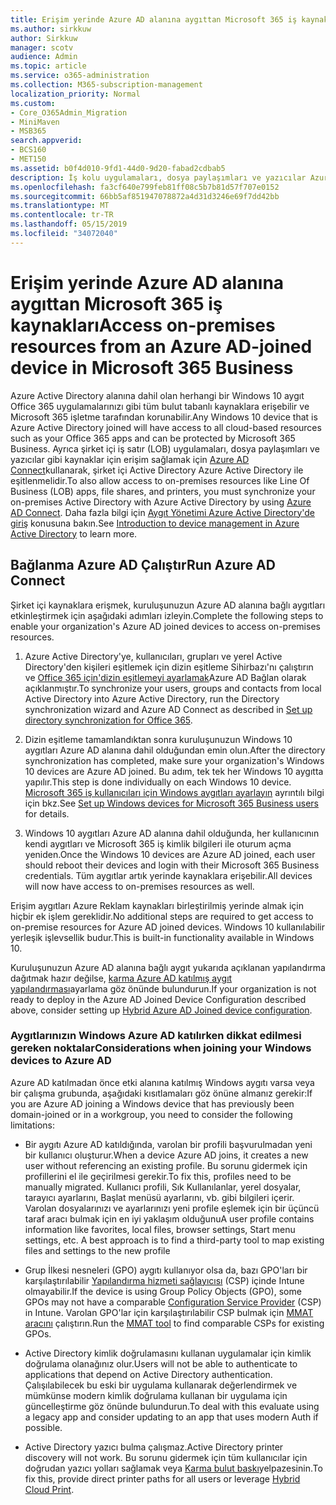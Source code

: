```yaml
---
title: Erişim yerinde Azure AD alanına aygıttan Microsoft 365 iş kaynakları
ms.author: sirkkuw
author: Sirkkuw
manager: scotv
audience: Admin
ms.topic: article
ms.service: o365-administration
ms.collection: M365-subscription-management
localization_priority: Normal
ms.custom:
- Core_O365Admin_Migration
- MiniMaven
- MSB365
search.appverid:
- BCS160
- MET150
ms.assetid: b0f4d010-9fd1-44d0-9d20-fabad2cdbab5
description: İş kolu uygulamaları, dosya paylaşımları ve yazıcılar Azure Active Directory'den Windows 10 aygıt katıldı gibi yerinde kaynaklara erişmek nasıl öğrenin.
ms.openlocfilehash: fa3cf640e799feb81ff08c5b7b81d57f707e0152
ms.sourcegitcommit: 66bb5af851947078872a4d31d3246e69f7dd42bb
ms.translationtype: MT
ms.contentlocale: tr-TR
ms.lasthandoff: 05/15/2019
ms.locfileid: "34072040"
---
```

# <a name="access-on-premises-resources-from-an-azure-ad-joined-device-in-microsoft-365-business"></a><span data-ttu-id="9d0a9-103">Erişim yerinde Azure AD alanına aygıttan Microsoft 365 iş kaynakları</span><span class="sxs-lookup"><span data-stu-id="9d0a9-103">Access on-premises resources from an Azure AD-joined device in Microsoft 365 Business</span></span>

<span data-ttu-id="9d0a9-104">Azure Active Directory alanına dahil olan herhangi bir Windows 10 aygıt Office 365 uygulamalarınızı gibi tüm bulut tabanlı kaynaklara erişebilir ve Microsoft 365 işletme tarafından korunabilir.</span><span class="sxs-lookup"><span data-stu-id="9d0a9-104">Any Windows 10 device that is Azure Active Directory joined will have access to all cloud-based resources such as your Office 365 apps and can be protected by Microsoft 365 Business.</span></span> <span data-ttu-id="9d0a9-105">Ayrıca şirket içi iş satır (LOB) uygulamaları, dosya paylaşımları ve yazıcılar gibi kaynaklar için erişim sağlamak için [Azure AD Connect](https://docs.microsoft.com/en-us/azure/active-directory/connect/active-directory-aadconnect)kullanarak, şirket içi Active Directory Azure Active Directory ile eşitlenmelidir.</span><span class="sxs-lookup"><span data-stu-id="9d0a9-105">To also allow access to on-premises resources like Line Of Business (LOB) apps, file shares, and printers, you must synchronize your on-premises Active Directory with Azure Active Directory by using [Azure AD Connect](https://docs.microsoft.com/en-us/azure/active-directory/connect/active-directory-aadconnect).</span></span> <span data-ttu-id="9d0a9-106">Daha fazla bilgi için [Aygıt Yönetimi Azure Active Directory'de giriş](https://docs.microsoft.com/en-us/azure/active-directory/device-management-introduction) konusuna bakın.</span><span class="sxs-lookup"><span data-stu-id="9d0a9-106">See [Introduction to device management in Azure Active Directory](https://docs.microsoft.com/en-us/azure/active-directory/device-management-introduction) to learn more.</span></span> 
  
## <a name="run-azure-ad-connect"></a><span data-ttu-id="9d0a9-107">Bağlanma Azure AD Çalıştır</span><span class="sxs-lookup"><span data-stu-id="9d0a9-107">Run Azure AD Connect</span></span>

<span data-ttu-id="9d0a9-108">Şirket içi kaynaklara erişmek, kuruluşunuzun Azure AD alanına bağlı aygıtları etkinleştirmek için aşağıdaki adımları izleyin.</span><span class="sxs-lookup"><span data-stu-id="9d0a9-108">Complete the following steps to enable your organization's Azure AD joined devices to access on-premises resources.</span></span>
  
1. <span data-ttu-id="9d0a9-109">Azure Active Directory'ye, kullanıcıları, grupları ve yerel Active Directory'den kişileri eşitlemek için dizin eşitleme Sihirbazı'nı çalıştırın ve [Office 365 için'dizin eşitlemeyi ayarlamak](https://support.office.com/article/1b3b5318-6977-42ed-b5c7-96fa74b08846)Azure AD Bağlan olarak açıklanmıştır.</span><span class="sxs-lookup"><span data-stu-id="9d0a9-109">To synchronize your users, groups and contacts from local Active Directory into Azure Active Directory, run the Directory synchronization wizard and Azure AD Connect as described in [Set up directory synchronization for Office 365](https://support.office.com/article/1b3b5318-6977-42ed-b5c7-96fa74b08846).</span></span>
    
2. <span data-ttu-id="9d0a9-110">Dizin eşitleme tamamlandıktan sonra kuruluşunuzun Windows 10 aygıtları Azure AD alanına dahil olduğundan emin olun.</span><span class="sxs-lookup"><span data-stu-id="9d0a9-110">After the directory synchronization has completed, make sure your organization's Windows 10 devices are Azure AD joined.</span></span> <span data-ttu-id="9d0a9-111">Bu adım, tek tek her Windows 10 aygıtta yapılır.</span><span class="sxs-lookup"><span data-stu-id="9d0a9-111">This step is done individually on each Windows 10 device.</span></span> <span data-ttu-id="9d0a9-112">[Microsoft 365 iş kullanıcıları için Windows aygıtları ayarlayın](set-up-windows-devices.md) ayrıntılı bilgi için bkz.</span><span class="sxs-lookup"><span data-stu-id="9d0a9-112">See [Set up Windows devices for Microsoft 365 Business users](set-up-windows-devices.md) for details.</span></span> 
    
3. <span data-ttu-id="9d0a9-113">Windows 10 aygıtları Azure AD alanına dahil olduğunda, her kullanıcının kendi aygıtları ve Microsoft 365 iş kimlik bilgileri ile oturum açma yeniden.</span><span class="sxs-lookup"><span data-stu-id="9d0a9-113">Once the Windows 10 devices are Azure AD joined, each user should reboot their devices and login with their Microsoft 365 Business credentials.</span></span> <span data-ttu-id="9d0a9-114">Tüm aygıtlar artık yerinde kaynaklara erişebilir.</span><span class="sxs-lookup"><span data-stu-id="9d0a9-114">All devices will now have access to on-premises resources as well.</span></span>
    
<span data-ttu-id="9d0a9-115">Erişim aygıtları Azure Reklam kaynakları birleştirilmiş yerinde almak için hiçbir ek işlem gereklidir.</span><span class="sxs-lookup"><span data-stu-id="9d0a9-115">No additional steps are required to get access to on-premise resources for Azure AD joined devices.</span></span> <span data-ttu-id="9d0a9-116">Windows 10 kullanılabilir yerleşik işlevsellik budur.</span><span class="sxs-lookup"><span data-stu-id="9d0a9-116">This is built-in functionality available in Windows 10.</span></span> 
  
<span data-ttu-id="9d0a9-117">Kuruluşunuzun Azure AD alanına bağlı aygıt yukarıda açıklanan yapılandırma dağıtmak hazır değilse, [karma Azure AD katılmış aygıt yapılandırması](manage-windows-devices.md)ayarlama göz önünde bulundurun.</span><span class="sxs-lookup"><span data-stu-id="9d0a9-117">If your organization is not ready to deploy in the Azure AD Joined Device Configuration described above, consider setting up [Hybrid Azure AD Joined device configuration](manage-windows-devices.md).</span></span>
  
### <a name="considerations-when-joining-your-windows-devices-to-azure-ad"></a><span data-ttu-id="9d0a9-118">Aygıtlarınızın Windows Azure AD katılırken dikkat edilmesi gereken noktalar</span><span class="sxs-lookup"><span data-stu-id="9d0a9-118">Considerations when joining your Windows devices to Azure AD</span></span>

<span data-ttu-id="9d0a9-119">Azure AD katılmadan önce etki alanına katılmış Windows aygıtı varsa veya bir çalışma grubunda, aşağıdaki kısıtlamaları göz önüne almanız gerekir:</span><span class="sxs-lookup"><span data-stu-id="9d0a9-119">If you are Azure AD joining a Windows device that has previously been domain-joined or in a workgroup, you need to consider the following limitations:</span></span>
  
- <span data-ttu-id="9d0a9-120">Bir aygıtı Azure AD katıldığında, varolan bir profili başvurulmadan yeni bir kullanıcı oluşturur.</span><span class="sxs-lookup"><span data-stu-id="9d0a9-120">When a device Azure AD joins, it creates a new user without referencing an existing profile.</span></span> <span data-ttu-id="9d0a9-121">Bu sorunu gidermek için profillerini el ile geçirilmesi gerekir.</span><span class="sxs-lookup"><span data-stu-id="9d0a9-121">To fix this, profiles need to be manually migrated.</span></span> <span data-ttu-id="9d0a9-122">Kullanıcı profili, Sık Kullanılanlar, yerel dosyalar, tarayıcı ayarlarını, Başlat menüsü ayarlarını, vb. gibi bilgileri içerir. Varolan dosyalarınızı ve ayarlarınızı yeni profile eşlemek için bir üçüncü taraf aracı bulmak için en iyi yaklaşım olduğunu</span><span class="sxs-lookup"><span data-stu-id="9d0a9-122">A user profile contains information like favorites, local files, browser settings, Start menu settings, etc. A best approach is to find a third-party tool to map existing files and settings to the new profile</span></span>

- <span data-ttu-id="9d0a9-123">Grup İlkesi nesneleri (GPO) aygıtı kullanıyor olsa da, bazı GPO'ları bir karşılaştırılabilir [Yapılandırma hizmeti sağlayıcısı](https://docs.microsoft.com/windows/configuration/provisioning-packages/how-it-pros-can-use-configuration-service-providers) (CSP) içinde Intune olmayabilir.</span><span class="sxs-lookup"><span data-stu-id="9d0a9-123">If the device is using Group Policy Objects (GPO), some GPOs may not have a comparable [Configuration Service Provider](https://docs.microsoft.com/windows/configuration/provisioning-packages/how-it-pros-can-use-configuration-service-providers) (CSP) in Intune.</span></span> <span data-ttu-id="9d0a9-124">Varolan GPO'lar için karşılaştırılabilir CSP bulmak için [MMAT aracını](https://www.microsoft.com/download/details.aspx?id=45520) çalıştırın.</span><span class="sxs-lookup"><span data-stu-id="9d0a9-124">Run the [MMAT tool](https://www.microsoft.com/download/details.aspx?id=45520) to find comparable CSPs for existing GPOs.</span></span>

- <span data-ttu-id="9d0a9-125">Active Directory kimlik doğrulamasını kullanan uygulamalar için kimlik doğrulama olanağınız olur.</span><span class="sxs-lookup"><span data-stu-id="9d0a9-125">Users will not be able to authenticate to applications that depend on Active Directory authentication.</span></span> <span data-ttu-id="9d0a9-126">Çalışılabilecek bu eski bir uygulama kullanarak değerlendirmek ve mümkünse modern kimlik doğrulama kullanan bir uygulama için güncelleştirme göz önünde bulundurun.</span><span class="sxs-lookup"><span data-stu-id="9d0a9-126">To deal with this evaluate using a legacy app and consider updating to an app that uses modern Auth if possible.</span></span>

- <span data-ttu-id="9d0a9-127">Active Directory yazıcı bulma çalışmaz.</span><span class="sxs-lookup"><span data-stu-id="9d0a9-127">Active Directory printer discovery will not work.</span></span> <span data-ttu-id="9d0a9-128">Bu sorunu gidermek için tüm kullanıcılar için doğrudan yazıcı yolları sağlamak veya [Karma bulut baskı](https://docs.microsoft.com/windows-server/administration/hybrid-cloud-print/hybrid-cloud-print-deploy)yelpazesinin.</span><span class="sxs-lookup"><span data-stu-id="9d0a9-128">To fix this, provide direct printer paths for all users or leverage [Hybrid Cloud Print](https://docs.microsoft.com/windows-server/administration/hybrid-cloud-print/hybrid-cloud-print-deploy).</span></span>
